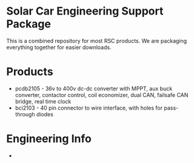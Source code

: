 # Solar Car Engineering Support Package

This is a combined repository for most RSC products.
We are packaging everything together for easier downloads. 

# Products
- pcdb2105 - 36v to 400v dc-dc converter with MPPT, aux buck converter, contactor control, coil economizer, dual CAN, failsafe CAN bridge, real time clock
- bci2103 - 40 pin connector to wire interface, with holes for pass-through diodes
# Engineering Info
- 
